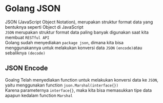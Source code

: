 # Golang JSON
JSON (JavaScript Object Notation), merupakan struktur format data yang bentuknya seperti Object di JavaScript<br>
`JSON` merupakan struktur format data paling banyak digunakan saat kita membuat `RESTful API`<br>
Golang sudah menyediakan `package json`, dimana kita bisa menggunakannya untuk melakukan konversi data `JSON` `(encode)`atau sebaliknya `(decode)`

## JSON Encode
Goalng Telah menyediakan function untuk melakukan konversi data ke `JSON`, yaitu menggunakan function `json.Marshal(interface{})`<br>
Karena parameternya `interface{}`, maka kita bisa memasukkan tipe data apapun kedalam function `Marshal`